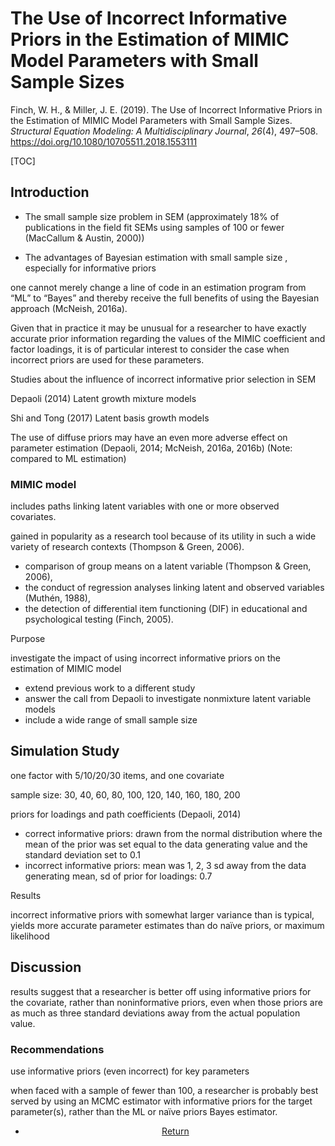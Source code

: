 # The Use of Incorrect Informative Priors in the Estimation of MIMIC Model Parameters with Small Sample Sizes 

Finch, W. H., & Miller, J. E. (2019). The Use of Incorrect Informative Priors in the Estimation of MIMIC Model Parameters with Small Sample Sizes. *Structural Equation Modeling: A Multidisciplinary Journal*, *26*(4), 497–508. <https://doi.org/10.1080/10705511.2018.1553111>

[TOC]

## Introduction

- The small sample size problem in SEM (approximately 18% of publications in the field fit SEMs using samples of 100 or fewer (MacCallum & Austin, 2000))

- The advantages of Bayesian estimation with small sample size , especially for informative priors

one cannot merely change a line of code in an estimation program from “ML” to “Bayes” and thereby receive the full benefits of using the Bayesian approach (McNeish, 2016a).

Given that in practice it may be unusual for a researcher to have exactly accurate prior information regarding the values of the MIMIC coefficient and factor loadings, it is of particular interest to consider the case when incorrect priors are used for these parameters.

Studies about the influence of incorrect informative prior selection in SEM

Depaoli (2014)  Latent growth mixture models

Shi and Tong (2017) Latent basis growth models



The use of diffuse priors may have an even more adverse effect on parameter estimation (Depaoli, 2014; McNeish, 2016a, 2016b) (Note: compared to ML estimation)

### MIMIC model

includes paths linking latent variables with one or more observed covariates.

gained in popularity as a research tool because of its utility in such a wide variety of research contexts (Thompson & Green, 2006). 

- comparison of group means on a latent variable (Thompson & Green, 2006), 
- the conduct of regression analyses linking latent and observed variables (Muthén, 1988), 
- the detection of differential item functioning (DIF) in educational and psychological testing (Finch, 2005).



Purpose

investigate the impact of using incorrect informative priors on the estimation of  MIMIC model

- extend previous work to a different study
- answer the call from Depaoli to investigate nonmixture latent variable models
- include a wide range of small sample size

## Simulation Study

one factor with 5/10/20/30 items, and one covariate

sample size: 30, 40, 60, 80, 100, 120, 140, 160, 180, 200

priors for loadings and path coefficients (Depaoli, 2014)

- correct informative priors: drawn from the normal distribution where the mean of the prior was set equal to the data generating value and the standard deviation set to 0.1
- incorrect informative priors: mean was 1, 2, 3 sd away from the data generating mean, sd of prior for loadings: 0.7

Results

incorrect informative priors with somewhat larger variance than is typical, yields more accurate parameter estimates than do naïve priors, or maximum likelihood 

## Discussion

results suggest that a researcher is better off using informative priors for the covariate, rather than noninformative priors, even when those priors are as much as three standard deviations away from the actual population value.

### Recommendations

use informative priors (even incorrect) for key parameters

when faced with a sample of fewer than 100, a researcher is probably best served by using an MCMC estimator with informative priors for the target parameter(s), rather than the ML or naïve priors Bayes estimator.





<center>
<ul class="actions">
<li><a href="https://www.lijinzhang.xyz/blog_200520_summary.html" class="button">Return</a></li>
</ul>			
</center>
